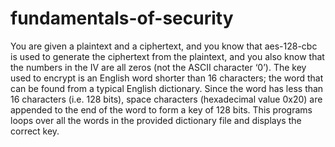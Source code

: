 # fundamentals-of-security

You are given a plaintext and a ciphertext, and you know that aes-128-cbc is used to generate the
ciphertext from the plaintext, and you also know that the numbers in the IV are all zeros (not the ASCII
character ‘0’). The key used to encrypt is an English word shorter than 16 characters; the word that can be found from a typical English dictionary. Since the word has less than 16 characters (i.e. 128 bits), space characters (hexadecimal value 0x20) are appended
to the end of the word to form a key of 128 bits. This programs loops over all the words in the provided dictionary file and displays the correct key.
